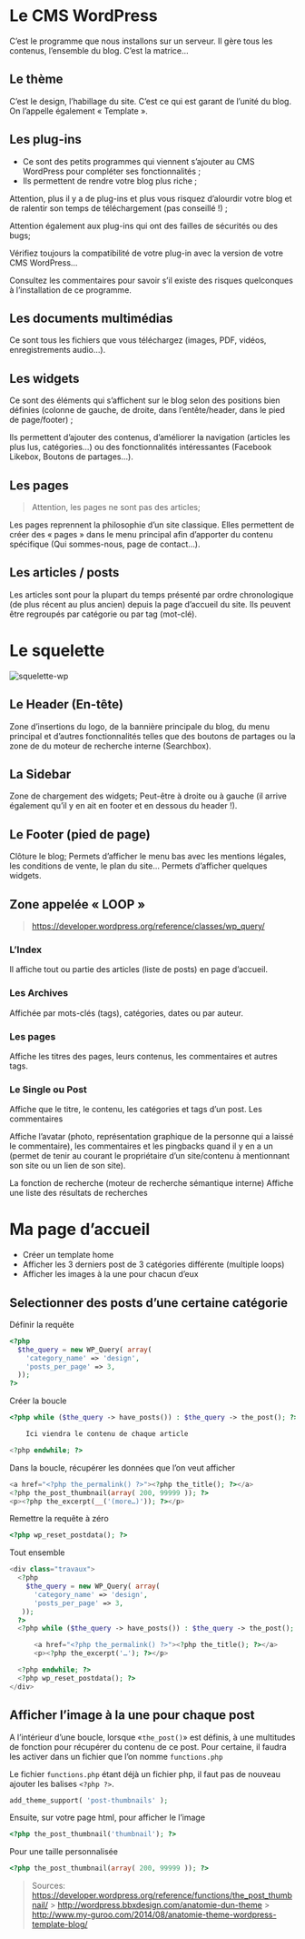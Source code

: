 # Le CMS WordPress

C’est le programme que nous installons sur un serveur. Il gère tous les contenus, l’ensemble du blog. C’est la matrice…

## Le thème

C’est le design, l’habillage du site. C’est ce qui est garant de l’unité du blog. On l’appelle également « Template ».

## Les plug-ins

* Ce sont des petits programmes qui viennent s’ajouter au CMS WordPress pour compléter ses fonctionnalités ;
* Ils permettent de rendre votre blog plus riche ;

Attention, plus il y a de plug-ins et plus vous risquez d’alourdir votre blog et de ralentir son temps de téléchargement (pas conseillé !) ;

Attention également aux plug-ins qui ont des failles de sécurités ou des bugs;

Vérifiez toujours la compatibilité de votre plug-in avec la version de votre CMS WordPress…

Consultez les commentaires pour savoir s’il existe des risques quelconques à l’installation de ce programme.

## Les documents multimédias

Ce sont tous les fichiers que vous téléchargez (images, PDF, vidéos, enregistrements audio…).

## Les widgets

Ce sont des éléments qui s’affichent sur le blog selon des positions bien définies (colonne de gauche, de droite, dans l’entête/header, dans le pied de page/footer) ;

Ils permettent d’ajouter des contenus, d’améliorer la navigation (articles les plus lus, catégories…) ou des fonctionnalités intéressantes (Facebook Likebox, Boutons de partages…).

## Les pages

> Attention, les pages ne sont pas des articles;

Les pages reprennent la philosophie d’un site classique. Elles permettent de créer des « pages » dans le menu principal afin d’apporter du contenu spécifique (Qui sommes-nous, page de contact…).

## Les articles / posts

Les articles sont pour la plupart du temps présenté par ordre chronologique (de plus récent au plus ancien) depuis la page d’accueil du site.
Ils peuvent être regroupés par catégorie ou par tag (mot-clé).

# Le squelette

![squelette-wp](media/squelette-wp_2cihe6qvr.png)

## Le Header (En-tête)

Zone d’insertions du logo, de la bannière principale du blog, du menu principal et d’autres fonctionnalités telles que des boutons de partages ou la zone de du moteur de recherche interne (Searchbox).

## La Sidebar

Zone de chargement des widgets;
Peut-être à droite ou à gauche (il arrive également qu’il y en ait en footer et en dessous du header !).

## Le Footer (pied de page)

Clôture le blog;
Permets d’afficher le menu bas avec les mentions légales, les conditions de vente, le plan du site…
Permets d’afficher quelques widgets.

## Zone appelée « LOOP »

> https://developer.wordpress.org/reference/classes/wp_query/

### L’Index

Il affiche tout ou partie des articles (liste de posts) en page d’accueil.

### Les Archives

Affichée par mots-clés (tags), catégories, dates ou par auteur.

### Les pages

Affiche les titres des pages, leurs contenus, les commentaires et autres tags.

### Le Single ou Post

Affiche que le titre, le contenu, les catégories et tags d’un post.
Les commentaires

Affiche l’avatar (photo, représentation graphique de la personne qui a laissé le commentaire), les commentaires et les pingbacks quand il y en a un (permet de tenir au courant le propriétaire d’un site/contenu à mentionnant son site ou un lien de son site).

La fonction de recherche (moteur de recherche sémantique interne)
Affiche une liste des résultats de recherches

# Ma page d’accueil

* Créer un template home
* Afficher les 3 derniers post de 3 catégories différente (multiple loops)
* Afficher les images à la une pour chacun d’eux

## Selectionner des posts d’une certaine catégorie

Définir la requête

```php
<?php
  $the_query = new WP_Query( array(
    'category_name' => 'design',
    'posts_per_page' => 3,
  ));
?>
```

Créer la boucle

```php
<?php while ($the_query -> have_posts()) : $the_query -> the_post(); ?>

    Ici viendra le contenu de chaque article

<?php endwhile; ?>
```

Dans la boucle, récupérer les données que l’on veut afficher

```php
<a href="<?php the_permalink() ?>"><?php the_title(); ?></a>
<?php the_post_thumbnail(array( 200, 99999 )); ?>
<p><?php the_excerpt(__('(more…)')); ?></p>
```

Remettre la requête à zéro

```php
<?php wp_reset_postdata(); ?>
```

Tout ensemble

```php
<div class="travaux">
  <?php
    $the_query = new WP_Query( array(
      'category_name' => 'design',
      'posts_per_page' => 3,
   ));
  ?>
  <?php while ($the_query -> have_posts()) : $the_query -> the_post(); ?>

      <a href="<?php the_permalink() ?>"><?php the_title(); ?></a>
      <p><?php the_excerpt('…'); ?></p>

  <?php endwhile; ?>
  <?php wp_reset_postdata(); ?>
</div>
```

## Afficher l’image à la une pour chaque post

A l’intérieur d’une boucle, lorsque «`the_post()`» est définis, à une multitudes de fonction pour récupérer du contenu de ce post. Pour certaine, il faudra les activer dans un fichier que l’on nomme `functions.php`

Le fichier `functions.php` étant déjà un fichier php, il faut pas de nouveau ajouter les balises `<?php ?>`.

```php
add_theme_support( 'post-thumbnails' );
```

Ensuite, sur votre page html, pour afficher le l’image

```php
<?php the_post_thumbnail('thumbnail'); ?>
```

Pour une taille personnalisée

```php
<?php the_post_thumbnail(array( 200, 99999 )); ?>
```

> Sources:
> https://developer.wordpress.org/reference/functions/the_post_thumbnail/ > http://wordpress.bbxdesign.com/anatomie-dun-theme > http://www.my-guroo.com/2014/08/anatomie-theme-wordpress-template-blog/
